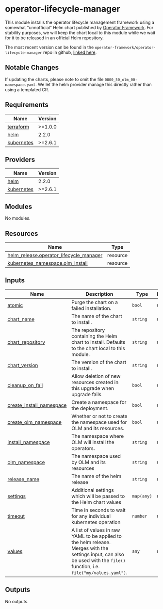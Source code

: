 # operator-lifecycle-manager
This module installs the operator lifecycle management framework using a somewhat "unnofficial" Helm chart published by [Operator Framework](https://github.com/operator-framework). For stability purposes, we will keep the chart local to this module while we wait for it to be released in an official Helm repository. 

The most recent version can be found in the `operator-framework/operator-lifecycle-manager` repo in github, [linked here](https://github.com/operator-framework/operator-lifecycle-manager/tree/master/deploy/chart).

## Notable Changes
If updating the charts, please note to omit the file `0000_50_olm_00-namespace.yaml`. We let the helm provider manage this directly rather than using a templated CR.

## Requirements

| Name | Version |
|------|---------|
| <a name="requirement_terraform"></a> [terraform](#requirement\_terraform) | >=1.0.0 |
| <a name="requirement_helm"></a> [helm](#requirement\_helm) | 2.2.0 |
| <a name="requirement_kubernetes"></a> [kubernetes](#requirement\_kubernetes) | >=2.6.1 |

## Providers

| Name | Version |
|------|---------|
| <a name="provider_helm"></a> [helm](#provider\_helm) | 2.2.0 |
| <a name="provider_kubernetes"></a> [kubernetes](#provider\_kubernetes) | >=2.6.1 |

## Modules

No modules.

## Resources

| Name | Type |
|------|------|
| [helm_release.operator_lifecycle_manager](https://registry.terraform.io/providers/hashicorp/helm/2.2.0/docs/resources/release) | resource |
| [kubernetes_namespace.olm_install](https://registry.terraform.io/providers/hashicorp/kubernetes/latest/docs/resources/namespace) | resource |

## Inputs

| Name | Description | Type | Default | Required |
|------|-------------|------|---------|:--------:|
| <a name="input_atomic"></a> [atomic](#input\_atomic) | Purge the chart on a failed installation. | `bool` | `null` | no |
| <a name="input_chart_name"></a> [chart\_name](#input\_chart\_name) | The name of the chart to install. | `string` | `null` | no |
| <a name="input_chart_repository"></a> [chart\_repository](#input\_chart\_repository) | The repository containing the Helm chart to install. Defaults to the chart local to this module. | `string` | `null` | no |
| <a name="input_chart_version"></a> [chart\_version](#input\_chart\_version) | The version of the chart to install. | `string` | `null` | no |
| <a name="input_cleanup_on_fail"></a> [cleanup\_on\_fail](#input\_cleanup\_on\_fail) | Allow deletion of new resources created in this upgrade when upgrade fails | `bool` | `null` | no |
| <a name="input_create_install_namespace"></a> [create\_install\_namespace](#input\_create\_install\_namespace) | Create a namespace for the deployment. | `bool` | `null` | no |
| <a name="input_create_olm_namespace"></a> [create\_olm\_namespace](#input\_create\_olm\_namespace) | Whether or not to create the namespace used for OLM and its resources. | `bool` | `null` | no |
| <a name="input_install_namespace"></a> [install\_namespace](#input\_install\_namespace) | The namespace where OLM will install the operators. | `string` | `null` | no |
| <a name="input_olm_namespace"></a> [olm\_namespace](#input\_olm\_namespace) | The namespace used by OLM and its resources | `string` | `null` | no |
| <a name="input_release_name"></a> [release\_name](#input\_release\_name) | The name of the helm release | `string` | `null` | no |
| <a name="input_settings"></a> [settings](#input\_settings) | Additional settings which will be passed to the Helm chart values | `map(any)` | `null` | no |
| <a name="input_timeout"></a> [timeout](#input\_timeout) | Time in seconds to wait for any individual kubernetes operation | `number` | `null` | no |
| <a name="input_values"></a> [values](#input\_values) | A list of values in raw YAML to be applied to the helm release. Merges with the settings input, can also be used with the `file()` function, i.e. `file("my/values.yaml")`. | `any` | `null` | no |

## Outputs

No outputs.
